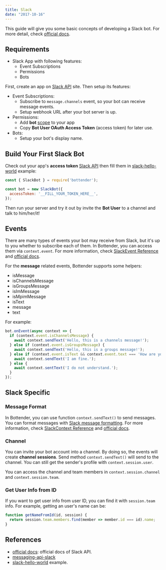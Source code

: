 ```yaml
---
title: Slack
date: "2017-10-16"
---
```


This guide will give you some basic concepts of developing a Slack bot. For more detail, check [official docs](https://api.slack.com/).

## Requirements

* Slack App with following features:
  * Event Subscriptions
  * Permissions
  * Bots

First, create an app on [Slack API](https://api.slack.com/apps?new_app=1) site. Then setup its features:

* Event Subscriptions:
  * Subscribe to `message.channels` event, so your bot can receive message events.
  * Setup webhook URL after your bot server is up.
* Permissions:
  * Add **bot** [scope](https://api.slack.com/bot-users#api_usage) to your app
  * Copy **Bot User OAuth Access Token** (access token) for later use.
* Bots:
  * Setup your bot's display name.

## Build Your First Slack Bot

Check out your app's **access token** [Slack API](https://api.slack.com/apps/) then fill them in [slack-hello-world](https://github.com/Yoctol/bottender/blob/master/examples/slack-hello-world/index.js) example:

```js
const { SlackBot } = require('bottender');

const bot = new SlackBot({
  accessToken: '__FILL_YOUR_TOKEN_HERE__',
});
```

Then run your server and try it out by invite the **Bot User** to a channel and talk to him/her/it!

## Events

There are many types of events your bot may receive from Slack, but it's up to you whether to subscribe each of them. In Bottender, you can access them via `context.event`. For more information, check [SlackEvent Reference](./APIReference-SlackEvent) and [official docs](https://api.slack.com/events).

For the **message** related events, Bottender supports some helpers:

* isMessage
* isChannelsMessage
* isGroupsMessage
* isImMessage
* isMpimMessage
* isText
* message
* text

For example:

```js
bot.onEvent(async context => {
  if (context.event.isChannelsMessage) {
    await context.sendText('Hello, this is a channels message!');
  } else if (context.event.isGroupsMessage) {
    await context.sendText('Hello, this is a groups message!');
  } else if (context.event.isText && context.event.text === 'How are you?') {
    await context.sendText('I am fine.');
  } else {
    await context.sentText('I do not understand.');
  }
});
```

## Slack Specific

### Message Format

In Bottender, you can use function `context.sendText()` to send messages. You can format messages with [Slack message formatting](https://api.slack.com/docs/message-formatting). For more information, check [SlackContext Reference](./APIReference-SlackContext) and [official docs](https://api.slack.com/methods/chat.postMessage).

### Channel

You can invite your bot account into a channel. By doing so, the events will create **channel sessions**. Send method `context.sendText()` will send to the channel. You can still get the sender's profile with `context.session.user`.

You can access the channel and team members in `context.session.channel` and `context.session.team`.

### Get User Info from ID

If you want to get user info from user ID, you can find it with `session.team` info. For example, getting an user's name can be:

```js
function getNameFromId(id, session) {
  return session.team.members.find(member => member.id === id).name;
}
```

## References

* [official docs](https://api.slack.com/): official docs of Slack API.
* [messaging-api-slack](https://github.com/Yoctol/messaging-apis/tree/master/packages/messaging-api-slack)
* [slack-hello-world](https://github.com/Yoctol/bottender/blob/master/examples/slack-hello-world/index.js) example.
